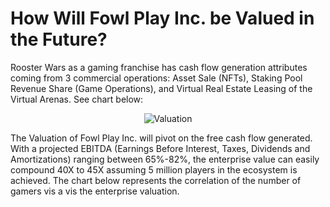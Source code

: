 # **How Will Fowl Play Inc. be Valued in the Future?**

Rooster Wars as a gaming franchise has cash flow generation attributes coming from 3 commercial operations: Asset Sale (NFTs), Staking Pool Revenue Share (Game Operations), and Virtual Real Estate Leasing of the Virtual Arenas. See chart below:

<center>
<img src="../images/valuation.png" alt="Valuation" class="valuation-banner">
</center>

The Valuation of Fowl Play Inc. will pivot on the free cash flow generated. With a projected EBITDA (Earnings Before Interest, Taxes, Dividends and Amortizations) ranging between 65%-82%, the enterprise value can easily compound 40X to 45X assuming 5 million players in the ecosystem is achieved. The chart below represents the correlation of the number of gamers vis a vis the enterprise valuation.
